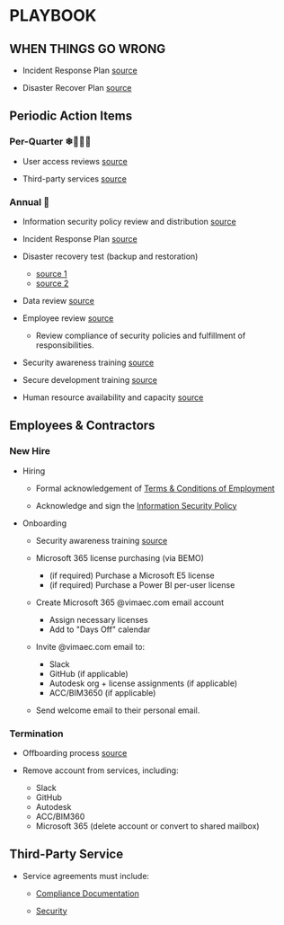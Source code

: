 # PLAYBOOK

## WHEN THINGS GO WRONG

- Incident Response Plan [source](./incident_response_plan.md)

- Disaster Recover Plan [source](./business_continuity_and_recovery_plans.md)

## Periodic Action Items

### Per-Quarter ❄🌿🌞🍂

- User access reviews [source](./access_control_policy.md#user-access-reviews)

- Third-party services [source](./third_party_management_policy.md#third-party-service-delivery-management)

### Annual 🍾

- Information security policy review and distribution [source](./human_resource_security_policy.md#management-responsibilities)

- Incident Response Plan [source](./incident_response_plan.md#additional-requirements)

- Disaster recovery test (backup and restoration)
  - [source 1](./business_continuity_and_recovery_plans.md#disaster-recovery-and-business-continuity)
  - [source 2](./operations_security_policy.md#information-backup)

- Data review [source](./data_management_policy.md#annual-data-review)

- Employee review [source](./human_resource_security_policy.md#competence--performance-assessment)

  - Review compliance of security policies and fulfillment of responsibilities.

- Security awareness training [source](./human_resource_security_policy.md#information-security-awareness-education--training)

- Secure development training [source](./secure_development_policy.md#developer-training)

- Human resource availability and capacity [source](./operations_security_policy.md#capacity-management)

## Employees & Contractors

### New Hire

- Hiring

  - Formal acknowledgement of [Terms & Conditions of Employment](./human_resource_security_policy.md#terms--conditions-of-employment)

  - Acknowledge and sign the [Information Security Policy](./information_security_policy.md)

- Onboarding

  - Security awareness training [source](./human_resource_security_policy.md#information-security-awareness-education--training)

  - Microsoft 365 license purchasing (via BEMO)
    - (if required) Purchase a Microsoft E5 license
    - (if required) Purchase a Power BI per-user license

  - Create Microsoft 365 @vimaec.com email account
    - Assign necessary licenses
    - Add to "Days Off" calendar

  - Invite @vimaec.com email to:
    - Slack
    - GitHub (if applicable)
    - Autodesk org + license assignments (if applicable)
    - ACC/BIM3650 (if applicable)

  - Send welcome email to their personal email.

### Termination

- Offboarding process [source](./human_resource_security_policy.md#termination-process)

- Remove account from services, including:
  - Slack
  - GitHub
  - Autodesk
  - ACC/BIM360
  - Microsoft 365 (delete account or convert to shared mailbox)

## Third-Party Service

- Service agreements must include:

  - [Compliance Documentation](./third_party_management_policy.md#information-security-in-third-party-relationships)

  - [Security](./third_party_management_policy.md#addressing-security-in-agreements)
